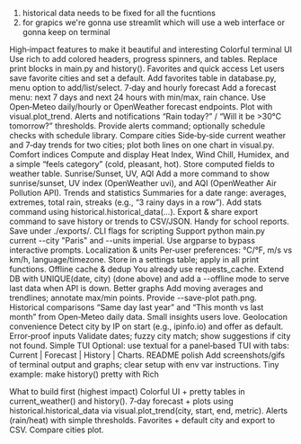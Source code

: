 1. historical data needs to be fixed for all the fucntions
2. for grapics we're gonna use streamlit which will use a web interface or gonna keep on terminal
   
High‑impact features to make it beautiful and interesting
Colorful terminal UI
Use rich to add colored headers, progress spinners, and tables. Replace print blocks in main.py and history().
Favorites and quick access
Let users save favorite cities and set a default. Add favorites table in database.py, menu option to add/list/select.
7‑day and hourly forecast
Add a forecast menu: next 7 days and next 24 hours with min/max, rain chance. Use Open‑Meteo daily/hourly or OpenWeather forecast endpoints. Plot with visual.plot_trend.
Alerts and notifications
“Rain today?” / “Will it be >30°C tomorrow?” thresholds. Provide alerts command; optionally schedule checks with schedule library.
Compare cities
Side‑by‑side current weather and 7‑day trends for two cities; plot both lines on one chart in visual.py.
Comfort indices
Compute and display Heat Index, Wind Chill, Humidex, and a simple “feels category” (cold, pleasant, hot). Store computed fields to weather table.
Sunrise/Sunset, UV, AQI
Add a more command to show sunrise/sunset, UV index (OpenWeather uvi), and AQI (OpenWeather Air Pollution API).
Trends and statistics
Summaries for a date range: averages, extremes, total rain, streaks (e.g., “3 rainy days in a row”). Add stats command using historical.historical_data(...).
Export & share
export command to save history or trends to CSV/JSON. Handy for school reports. Save under ./exports/.
CLI flags for scripting
Support python main.py current --city "Paris" and --units imperial. Use argparse to bypass interactive prompts.
Localization & units
Per‑user preferences: °C/°F, m/s vs km/h, language/timezone. Store in a settings table; apply in all print functions.
Offline cache & dedup
You already use requests_cache. Extend DB with UNIQUE(date, city) (done above) and add a --offline mode to serve last data when API is down.
Better graphs
Add moving averages and trendlines; annotate max/min points. Provide --save-plot path.png.
Historical comparisons
“Same day last year” and “This month vs last month” from Open‑Meteo daily data. Small insights users love.
Geolocation convenience
Detect city by IP on start (e.g., ipinfo.io) and offer as default.
Error‑proof inputs
Validate dates; fuzzy city match; show suggestions if city not found.
Simple TUI
Optional: use textual for a panel‑based TUI with tabs: Current | Forecast | History | Charts.
README polish
Add screenshots/gifs of terminal output and graphs; clear setup with env var instructions.
Tiny example: make history() pretty with Rich  


What to build first (highest impact)
Colorful UI + pretty tables in current_weather() and history().
7‑day forecast + plots using historical.historical_data via visual.plot_trend(city, start, end, metric).
Alerts (rain/heat) with simple thresholds.
Favorites + default city and export to CSV.
Compare cities plot.
